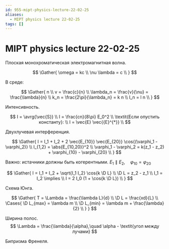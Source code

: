 ```yaml
---
id: 955-mipt-physics-lecture-22-02-25
aliases:
  - MIPT physics lecture 22-02-25
tags: []
---
```


# MIPT physics lecture 22-02-25

Плоская монохроматическая электромагнитная волна.

$$
\Gather{
\omega = kc \\
\nu \lambda = c \\
}
$$

В среде:

$$
\Gather{
n \\
v = \frac{c}{n} \\
\lambda_n = \frac{v}{\nu} = \frac{\lambda}{n} \\
k_n = \frac{2\pi}{\lambda_n} = k n \\
l_n = l n \\
}
$$

Интенсивность.

$$
I = \avrg{\vec{S}} \\
I = \frac{cn}{8\pi} E_0^2 \\
\textit{Если опустить константу}: \\
I = \vec{E} \vec{{E}^{*}} \\
$$

Двухлучевая интерференция.

$$
\Gather{
I = I_1 + I_2 + 2 \vec{E_{10}} \vec{E_{20}} \cos{(\varphi_1 - \varphi_2)} \\
I_{1,2} = \abs{E_{10,20}}^2 \\
\varphi_1 - \varphi_2 = k(z_1 - z_2) + \varphi_{10} - \varphi_{20} \\
}
$$

Важно: истачники должны быть когерентными.
$E_1 \parallel E_2,\quad \varphi_{10} = \varphi_{20}$

$$
\Gather{
I = I_1 + I_2 + \sqrt{I_1 I_2} \cos{k \D L} \\
\D L = z_2 - z_1 \\
I_1 = I_2 \implies \\
I = 2 I_0 (1 + \cos{k \D L}) \\
}
$$

Схема Юнга.

$$
\Gather{
T = \Lambda = \frac{\lambda L}{d} \\
\D L = \frac{xd}{L} \\
\Cases{
\D L_{max} = \lambda m \\
\D L_{min} = \lambda m + \frac{\lambda}{2} \\
}
}
$$

Ширина полос.
$$
\Lambda = \frac{\lambda}{\alpha},\quad \alpha - \textit{угол между лучами}
$$

Бипризма Френеля.
